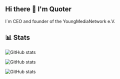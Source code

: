 ## Hi there 👋 I'm Quoter

I´m CEO and founder of the YoungMediaNetwork e.V.

## 📊 Stats

![GitHub stats](https://github-readme-stats.vercel.app/api?username=QuoterMusic&show_icons=true&count_private=true&theme=tokyonight&hide=stars)

![GitHub stats](https://github-readme-streak-stats.herokuapp.com/?user=QuoterMusic&theme=dark&count_private=true&theme=tokyonight)

![GitHub stats](https://github-readme-stats.vercel.app/api/top-langs/?username=QuoterMusic&layout=compact&theme=tokyonight)
